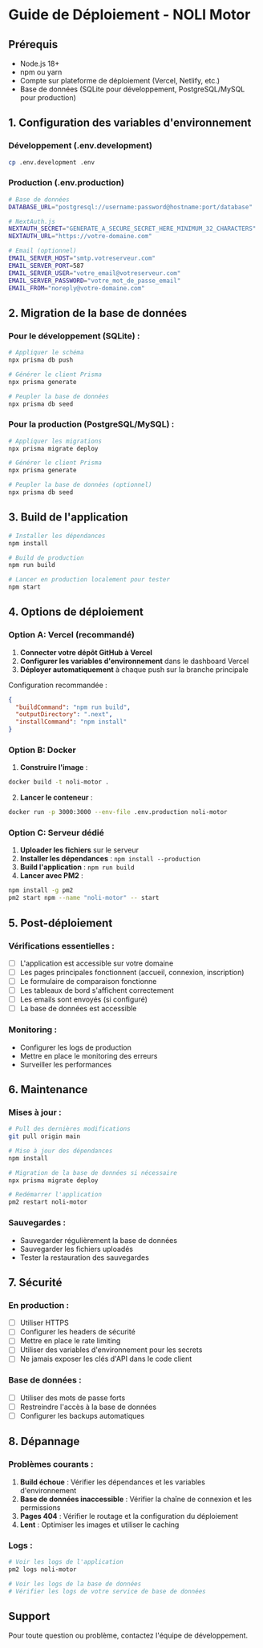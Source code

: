 # Guide de Déploiement - NOLI Motor

## Prérequis

- Node.js 18+ 
- npm ou yarn
- Compte sur plateforme de déploiement (Vercel, Netlify, etc.)
- Base de données (SQLite pour développement, PostgreSQL/MySQL pour production)

## 1. Configuration des variables d'environnement

### Développement (.env.development)
```bash
cp .env.development .env
```

### Production (.env.production)
```bash
# Base de données
DATABASE_URL="postgresql://username:password@hostname:port/database"

# NextAuth.js
NEXTAUTH_SECRET="GENERATE_A_SECURE_SECRET_HERE_MINIMUM_32_CHARACTERS"
NEXTAUTH_URL="https://votre-domaine.com"

# Email (optionnel)
EMAIL_SERVER_HOST="smtp.votreserveur.com"
EMAIL_SERVER_PORT=587
EMAIL_SERVER_USER="votre_email@votreserveur.com"
EMAIL_SERVER_PASSWORD="votre_mot_de_passe_email"
EMAIL_FROM="noreply@votre-domaine.com"
```

## 2. Migration de la base de données

### Pour le développement (SQLite) :
```bash
# Appliquer le schéma
npx prisma db push

# Générer le client Prisma
npx prisma generate

# Peupler la base de données
npx prisma db seed
```

### Pour la production (PostgreSQL/MySQL) :
```bash
# Appliquer les migrations
npx prisma migrate deploy

# Générer le client Prisma
npx prisma generate

# Peupler la base de données (optionnel)
npx prisma db seed
```

## 3. Build de l'application

```bash
# Installer les dépendances
npm install

# Build de production
npm run build

# Lancer en production localement pour tester
npm start
```

## 4. Options de déploiement

### Option A: Vercel (recommandé)

1. **Connecter votre dépôt GitHub à Vercel**
2. **Configurer les variables d'environnement** dans le dashboard Vercel
3. **Déployer automatiquement** à chaque push sur la branche principale

Configuration recommandée :
```json
{
  "buildCommand": "npm run build",
  "outputDirectory": ".next",
  "installCommand": "npm install"
}
```

### Option B: Docker

1. **Construire l'image** :
```bash
docker build -t noli-motor .
```

2. **Lancer le conteneur** :
```bash
docker run -p 3000:3000 --env-file .env.production noli-motor
```

### Option C: Serveur dédié

1. **Uploader les fichiers** sur le serveur
2. **Installer les dépendances** : `npm install --production`
3. **Build l'application** : `npm run build`
4. **Lancer avec PM2** :
```bash
npm install -g pm2
pm2 start npm --name "noli-motor" -- start
```

## 5. Post-déploiement

### Vérifications essentielles :
- [ ] L'application est accessible sur votre domaine
- [ ] Les pages principales fonctionnent (accueil, connexion, inscription)
- [ ] Le formulaire de comparaison fonctionne
- [ ] Les tableaux de bord s'affichent correctement
- [ ] Les emails sont envoyés (si configuré)
- [ ] La base de données est accessible

### Monitoring :
- Configurer les logs de production
- Mettre en place le monitoring des erreurs
- Surveiller les performances

## 6. Maintenance

### Mises à jour :
```bash
# Pull des dernières modifications
git pull origin main

# Mise à jour des dépendances
npm install

# Migration de la base de données si nécessaire
npx prisma migrate deploy

# Redémarrer l'application
pm2 restart noli-motor
```

### Sauvegardes :
- Sauvegarder régulièrement la base de données
- Sauvegarder les fichiers uploadés
- Tester la restauration des sauvegardes

## 7. Sécurité

### En production :
- [ ] Utiliser HTTPS
- [ ] Configurer les headers de sécurité
- [ ] Mettre en place le rate limiting
- [ ] Utiliser des variables d'environnement pour les secrets
- [ ] Ne jamais exposer les clés d'API dans le code client

### Base de données :
- [ ] Utiliser des mots de passe forts
- [ ] Restreindre l'accès à la base de données
- [ ] Configurer les backups automatiques

## 8. Dépannage

### Problèmes courants :
1. **Build échoue** : Vérifier les dépendances et les variables d'environnement
2. **Base de données inaccessible** : Vérifier la chaîne de connexion et les permissions
3. **Pages 404** : Vérifier le routage et la configuration du déploiement
4. **Lent** : Optimiser les images et utiliser le caching

### Logs :
```bash
# Voir les logs de l'application
pm2 logs noli-motor

# Voir les logs de la base de données
# Vérifier les logs de votre service de base de données
```

## Support

Pour toute question ou problème, contactez l'équipe de développement.